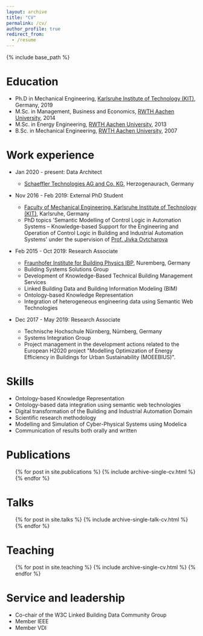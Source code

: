 ```yaml
---
layout: archive
title: "CV"
permalink: /cv/
author_profile: true
redirect_from:
  - /resume
---
```


{% include base_path %}

Education
======

* Ph.D in Mechanical Engineering, [Karlsruhe Institute of Technology (KIT)](https://www.kit.edu/), Germany, 2019
* M.Sc. in Management, Business and Economics, [RWTH Aachen University](https://www.rwth-aachen.de), 2014
* M.Sc. in Energy Engineering, [RWTH Aachen University](https://www.rwth-aachen.de), 2013
* B.Sc. in Mechanical Engineering, [RWTH Aachen University](https://www.rwth-aachen.de), 2007

Work experience
======

* Jan 2020 - present: Data Architect
  * [Schaeffler Technologies AG and Co. KG](https://www.schaeffler.com/), Herzogenaurach, Germany

* Nov 2016 - Feb 2019: External PhD Student
  * [Faculty of Mechanical Engineering, Karlsruhe Institute of Technology (KIT)](https://www.kit.edu), Karlsruhe, Germany
  * PhD topics 'Semantic Modelling of Control Logic in Automation Systems – Knowledge-based Support for the Engineering and Operation of Control Logic in Building and Industrial Automation Systems' under the supervision of [Prof. Jivka Ovtcharova](https://www.imi.kit.edu)

* Feb 2015 - Oct 2019: Research Associate
  * [Fraunhofer Institute for Building Physics IBP](https://www.ibp.fraunhofer.de), Nuremberg, Germany
  * Building Systems Solutions Group
  * Development of Knowledge-Based Technical Building Management Services
  * Linked Building Data and Building Information Modeling (BIM)
  * Ontology-based Knowledge Representation
  * Integration of heterogeneous engineering data using Semantic Web Technologies
  
* Dec 2017 - May 2019: Research Associate
  * Technische Hochschule Nürnberg, Nürnberg, Germany
  * Systems Integration Group
  * Project management in the development actions related to the European H2020 project "Modelling Optimization of Energy Efficiency in Buildings for Urban Sustainability (MOEEBIUS)".
  
Skills
======
* Ontology-based Knowledge Representation
* Ontology-based data integration using semantic web technologies
* Digital transformation of the Building and Industrial Automation Domain
* Scientific research methodology
* Modelling and Simulation of Cyber-Physical Systems using Modelica
* Communication of results both orally and written

Publications
======
  <ul>{% for post in site.publications %}
    {% include archive-single-cv.html %}
  {% endfor %}</ul>
  
Talks
======
  <ul>{% for post in site.talks %}
    {% include archive-single-talk-cv.html %}
  {% endfor %}</ul>
  
Teaching
======
  <ul>{% for post in site.teaching %}
    {% include archive-single-cv.html %}
  {% endfor %}</ul>
  
Service and leadership
======
* Co-chair of the W3C Linked Building Data Community Group
* Member IEEE
* Member VDI
